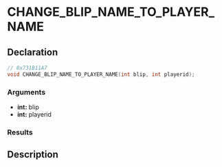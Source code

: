 # CHANGE_BLIP_NAME_TO_PLAYER_NAME

## Declaration
```cpp
// 0x731B11A7
void CHANGE_BLIP_NAME_TO_PLAYER_NAME(int blip, int playerid);
```

### Arguments
- **int:** blip
- **int:** playerid

### Results

## Description
